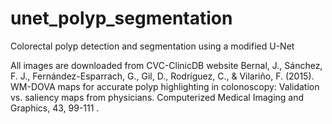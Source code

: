 # unet_polyp_segmentation
Colorectal polyp detection and segmentation using a modified U-Net

All images are downloaded from CVC-ClinicDB website
Bernal, J., Sánchez, F. J., Fernández-Esparrach, G., Gil, D., Rodríguez, C., & Vilariño, F. (2015). WM-DOVA maps for accurate polyp highlighting in colonoscopy: Validation vs. saliency maps from physicians. Computerized Medical Imaging and Graphics, 43, 99-111 .
